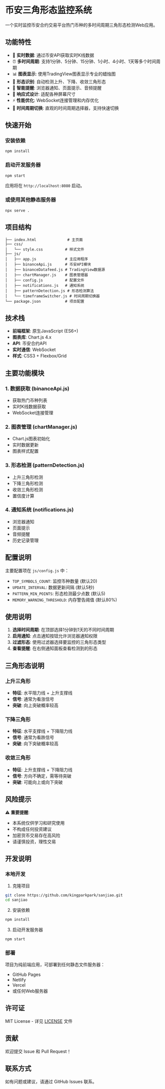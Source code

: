 # 币安三角形态监控系统

一个实时监控币安合约交易平台热门币种的多时间周期三角形态检测Web应用。

## 功能特性

- 🔄 **实时数据**: 通过币安API获取实时K线数据
- ⏰ **多时间周期**: 支持1分钟、5分钟、15分钟、1小时、4小时、1天等多个时间周期
- 📊 **图表显示**: 使用TradingView图表显示专业的蜡烛图
- 🔺 **形态识别**: 自动检测上升、下降、收敛三角形态
- 🔔 **智能提醒**: 浏览器通知、页面提示、音频提醒
- 📱 **响应式设计**: 适配各种屏幕尺寸
- ⚡ **性能优化**: WebSocket连接管理和内存优化
- 🎯 **时间周期切换**: 直观的时间周期选择器，支持快速切换

## 快速开始

### 安装依赖

```bash
npm install
```

### 启动开发服务器

```bash
npm start
```

应用将在 `http://localhost:8080` 启动。

### 或使用其他静态服务器

```bash
npx serve .
```

## 项目结构

```
├── index.html              # 主页面
├── css/
│   └── style.css          # 样式文件
├── js/
│   ├── app.js             # 主应用程序
│   ├── binanceApi.js      # 币安API模块
│   ├── binanceDatafeed.js # TradingView数据源
│   ├── chartManager.js    # 图表管理器
│   ├── config.js          # 配置文件
│   ├── notifications.js   # 通知系统
│   ├── patternDetection.js # 形态检测算法
│   └── timeframeSwitcher.js # 时间周期切换器
└── package.json           # 项目配置
```

## 技术栈

- **前端框架**: 原生JavaScript (ES6+)
- **图表库**: Chart.js 4.x
- **API**: 币安合约API
- **实时通信**: WebSocket
- **样式**: CSS3 + Flexbox/Grid

## 主要功能模块

### 1. 数据获取 (binanceApi.js)
- 获取热门币种列表
- 实时K线数据获取
- WebSocket连接管理

### 2. 图表管理 (chartManager.js)
- Chart.js图表初始化
- 实时数据更新
- 图表样式配置

### 3. 形态检测 (patternDetection.js)
- 上升三角形检测
- 下降三角形检测
- 收敛三角形检测
- 置信度计算

### 4. 通知系统 (notifications.js)
- 浏览器通知
- 页面提示
- 音频提醒
- 历史记录管理

## 配置说明

主要配置项在 `js/config.js` 中：

- `TOP_SYMBOLS_COUNT`: 监控币种数量 (默认20)
- `UPDATE_INTERVAL`: 数据更新间隔 (默认5秒)
- `PATTERN_MIN_POINTS`: 形态检测最少点数 (默认5)
- `MEMORY_WARNING_THRESHOLD`: 内存警告阈值 (默认80%)

## 使用说明

1. **选择时间周期**: 在顶部选择1分钟到1天的不同时间周期
2. **启用通知**: 点击通知按钮允许浏览器通知权限
3. **过滤形态**: 使用过滤器选择要监控的三角形态类型
4. **查看提醒**: 在右侧通知面板查看检测到的形态

## 三角形态说明

### 上升三角形
- **特征**: 水平阻力线 + 上升支撑线
- **信号**: 通常为看涨信号
- **突破**: 向上突破概率较高

### 下降三角形
- **特征**: 水平支撑线 + 下降阻力线
- **信号**: 通常为看跌信号
- **突破**: 向下突破概率较高

### 收敛三角形
- **特征**: 上升支撑线 + 下降阻力线
- **信号**: 方向不确定，需等待突破
- **突破**: 可能向上或向下突破

## 风险提示

⚠️ **重要提醒**:
- 本系统仅供学习和研究使用
- 不构成任何投资建议
- 加密货币交易存在高风险
- 请谨慎投资，理性交易

## 开发说明

### 本地开发

1. 克隆项目
```bash
git clone https://github.com/kingparkpark/sanjiao.git
cd sanjiao
```

2. 安装依赖
```bash
npm install
```

3. 启动开发服务器
```bash
npm start
```

### 部署

项目为纯前端应用，可部署到任何静态文件服务器：
- GitHub Pages
- Netlify
- Vercel
- 或任何Web服务器

## 许可证

MIT License - 详见 [LICENSE](LICENSE) 文件

## 贡献

欢迎提交 Issue 和 Pull Request！

## 联系方式

如有问题或建议，请通过 GitHub Issues 联系。